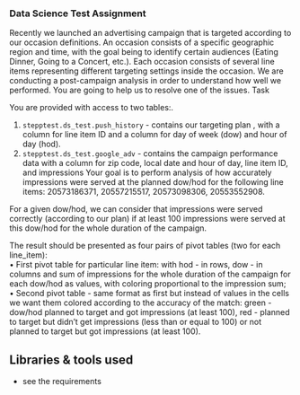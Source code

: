 ### Data Science Test Assignment
Recently we launched an advertising campaign that is targeted according to our occasion definitions. An occasion consists of a specific geographic region and time, with the goal being to identify certain audiences  (Eating Dinner, Going to a Concert, etc.). Each occasion consists of several line items representing different targeting settings inside the occasion. We are conducting a post-campaign analysis in order to understand how well we performed. You are going to help us to resolve one of the issues.
Task

You are provided with access to two tables:.

1. `stepptest.ds_test.push_history` - contains our targeting plan , with a column for line item ID and a column for day of week (dow) and hour of day (hod). 
2. `stepptest.ds_test.google_adv` - contains the campaign performance data with a column for zip code, local date and hour of day, line item ID, and impressions 
Your goal is to perform analysis of how accurately impressions were served at the planned dow/hod for the following line items:  20573186371, 20557215517, 20573098306, 20553552908. 

For a given dow/hod, we can consider that impressions were served correctly (according to our plan) if at least 100 impressions were served at this dow/hod for the whole duration of the campaign.

The result should be presented as four pairs of pivot tables (two for each line_item):  
    • First pivot table for particular line item: with hod - in rows, dow - in columns and sum of impressions for the whole duration of the campaign for each dow/hod as values, with coloring proportional to the impression sum; 
    • Second pivot table -  same format as first but instead of values in the cells we want them colored according to the accuracy of the match: green - dow/hod planned to target and got impressions (at least 100), red - planned to target but didn’t get impressions (less than or equal to 100) or not planned to target but got impressions (at least 100).


## Libraries & tools used
* see the requirements 
